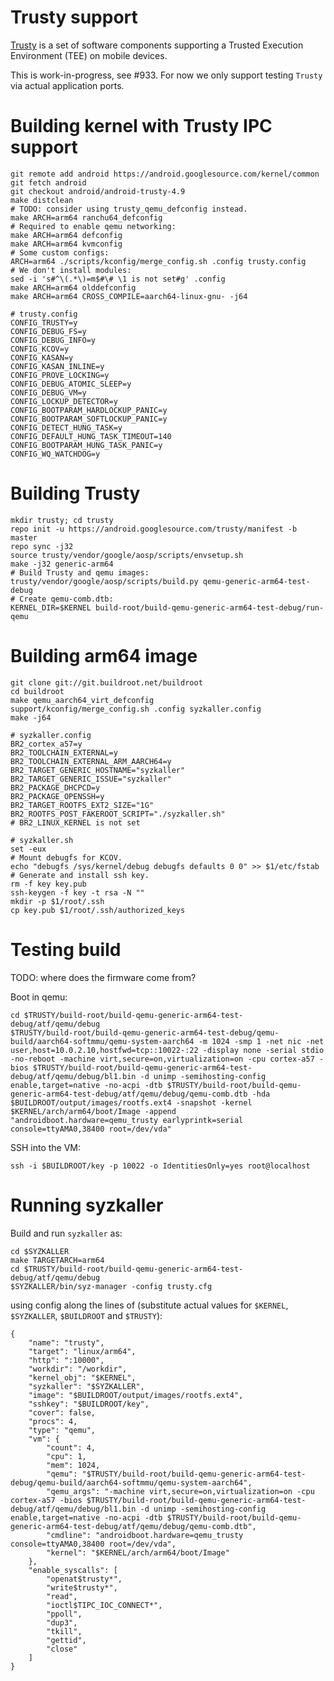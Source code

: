 Trusty support
==============

[Trusty](https://source.android.com/security/trusty) is a set of software components supporting a Trusted Execution Environment (TEE) on mobile devices.

This is work-in-progress, see #933. For now we only support testing `Trusty` via actual application ports.

Building kernel with Trusty IPC support
=======================================

```
git remote add android https://android.googlesource.com/kernel/common
git fetch android
git checkout android/android-trusty-4.9
make distclean
# TODO: consider using trusty_qemu_defconfig instead.
make ARCH=arm64 ranchu64_defconfig
# Required to enable qemu networking:
make ARCH=arm64 defconfig
make ARCH=arm64 kvmconfig
# Some custom configs:
ARCH=arm64 ./scripts/kconfig/merge_config.sh .config trusty.config
# We don't install modules:
sed -i 's#^\(.*\)=m$#\# \1 is not set#g' .config
make ARCH=arm64 olddefconfig
make ARCH=arm64 CROSS_COMPILE=aarch64-linux-gnu- -j64
```

```
# trusty.config
CONFIG_TRUSTY=y
CONFIG_DEBUG_FS=y
CONFIG_DEBUG_INFO=y
CONFIG_KCOV=y
CONFIG_KASAN=y
CONFIG_KASAN_INLINE=y
CONFIG_PROVE_LOCKING=y
CONFIG_DEBUG_ATOMIC_SLEEP=y
CONFIG_DEBUG_VM=y
CONFIG_LOCKUP_DETECTOR=y
CONFIG_BOOTPARAM_HARDLOCKUP_PANIC=y
CONFIG_BOOTPARAM_SOFTLOCKUP_PANIC=y
CONFIG_DETECT_HUNG_TASK=y
CONFIG_DEFAULT_HUNG_TASK_TIMEOUT=140
CONFIG_BOOTPARAM_HUNG_TASK_PANIC=y
CONFIG_WQ_WATCHDOG=y
```

Building Trusty
===============

```
mkdir trusty; cd trusty
repo init -u https://android.googlesource.com/trusty/manifest -b master
repo sync -j32
source trusty/vendor/google/aosp/scripts/envsetup.sh
make -j32 generic-arm64
# Build Trusty and qemu images:
trusty/vendor/google/aosp/scripts/build.py qemu-generic-arm64-test-debug
# Create qemu-comb.dtb:
KERNEL_DIR=$KERNEL build-root/build-qemu-generic-arm64-test-debug/run-qemu
```

Building arm64 image
====================

```
git clone git://git.buildroot.net/buildroot
cd buildroot
make qemu_aarch64_virt_defconfig
support/kconfig/merge_config.sh .config syzkaller.config
make -j64
```

```
# syzkaller.config
BR2_cortex_a57=y
BR2_TOOLCHAIN_EXTERNAL=y
BR2_TOOLCHAIN_EXTERNAL_ARM_AARCH64=y
BR2_TARGET_GENERIC_HOSTNAME="syzkaller"
BR2_TARGET_GENERIC_ISSUE="syzkaller"
BR2_PACKAGE_DHCPCD=y
BR2_PACKAGE_OPENSSH=y
BR2_TARGET_ROOTFS_EXT2_SIZE="1G"
BR2_ROOTFS_POST_FAKEROOT_SCRIPT="./syzkaller.sh"
# BR2_LINUX_KERNEL is not set
```

```
# syzkaller.sh
set -eux
# Mount debugfs for KCOV.
echo "debugfs /sys/kernel/debug debugfs defaults 0 0" >> $1/etc/fstab
# Generate and install ssh key.
rm -f key key.pub
ssh-keygen -f key -t rsa -N ""
mkdir -p $1/root/.ssh
cp key.pub $1/root/.ssh/authorized_keys
```

Testing build
=============

TODO: where does the firmware come from?

Boot in qemu:

```
cd $TRUSTY/build-root/build-qemu-generic-arm64-test-debug/atf/qemu/debug
$TRUSTY/build-root/build-qemu-generic-arm64-test-debug/qemu-build/aarch64-softmmu/qemu-system-aarch64 -m 1024 -smp 1 -net nic -net user,host=10.0.2.10,hostfwd=tcp::10022-:22 -display none -serial stdio -no-reboot -machine virt,secure=on,virtualization=on -cpu cortex-a57 -bios $TRUSTY/build-root/build-qemu-generic-arm64-test-debug/atf/qemu/debug/bl1.bin -d unimp -semihosting-config enable,target=native -no-acpi -dtb $TRUSTY/build-root/build-qemu-generic-arm64-test-debug/atf/qemu/debug/qemu-comb.dtb -hda $BUILDROOT/output/images/rootfs.ext4 -snapshot -kernel $KERNEL/arch/arm64/boot/Image -append "androidboot.hardware=qemu_trusty earlyprintk=serial console=ttyAMA0,38400 root=/dev/vda"
```

SSH into the VM:

```
ssh -i $BUILDROOT/key -p 10022 -o IdentitiesOnly=yes root@localhost
```

Running syzkaller
=================

Build and run `syzkaller` as:

```
cd $SYZKALLER
make TARGETARCH=arm64
cd $TRUSTY/build-root/build-qemu-generic-arm64-test-debug/atf/qemu/debug
$SYZKALLER/bin/syz-manager -config trusty.cfg
```

using config along the lines of (substitute actual values for `$KERNEL`, `$SYZKALLER`, `$BUILDROOT` and `$TRUSTY`\):

```
{
	"name": "trusty",
	"target": "linux/arm64",
	"http": ":10000",
	"workdir": "/workdir",
	"kernel_obj": "$KERNEL",
	"syzkaller": "$SYZKALLER",
	"image": "$BUILDROOT/output/images/rootfs.ext4",
	"sshkey": "$BUILDROOT/key",
	"cover": false,
	"procs": 4,
	"type": "qemu",
	"vm": {
		"count": 4,
		"cpu": 1,
		"mem": 1024,
		"qemu": "$TRUSTY/build-root/build-qemu-generic-arm64-test-debug/qemu-build/aarch64-softmmu/qemu-system-aarch64",
		"qemu_args": "-machine virt,secure=on,virtualization=on -cpu cortex-a57 -bios $TRUSTY/build-root/build-qemu-generic-arm64-test-debug/atf/qemu/debug/bl1.bin -d unimp -semihosting-config enable,target=native -no-acpi -dtb $TRUSTY/build-root/build-qemu-generic-arm64-test-debug/atf/qemu/debug/qemu-comb.dtb",
		"cmdline": "androidboot.hardware=qemu_trusty console=ttyAMA0,38400 root=/dev/vda",
		"kernel": "$KERNEL/arch/arm64/boot/Image"
	},
	"enable_syscalls": [
		"openat$trusty*",
		"write$trusty*",
		"read",
		"ioctl$TIPC_IOC_CONNECT*",
		"ppoll",
		"dup3",
		"tkill",
		"gettid",		
		"close"
	]
}
```
